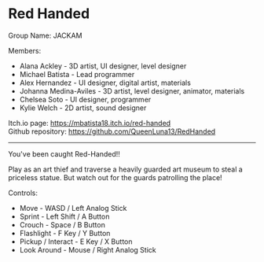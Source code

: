 # Red Handed
Group Name: JACKAM<br />

Members:<br />
* Alana Ackley - 3D artist, UI designer, level designer<br />
* Michael Batista - Lead programmer<br />
* Alex Hernandez - UI designer, digital artist, materials<br />
* Johanna Medina-Aviles - 3D artist, level designer, animator, materials<br />
* Chelsea Soto - UI designer, programmer
* Kylie Welch - 2D artist, sound designer

Itch.io page: https://mbatista18.itch.io/red-handed<br />
Github repository: https://github.com/QueenLuna13/RedHanded<br />

-------------------------------------------------------------------------

You've been caught Red-Handed!!<br />

Play as an art thief and traverse a heavily guarded art museum to steal a priceless statue. But watch out for the guards patrolling the place!<br />

Controls:<br />

* Move - WASD / Left Analog Stick<br />
* Sprint - Left Shift / A Button<br />
* Crouch - Space / B Button<br />
* Flashlight - F Key / Y Button<br />
* Pickup / Interact - E Key / X Button<br />
* Look Around - Mouse / Right Analog Stick<br />

